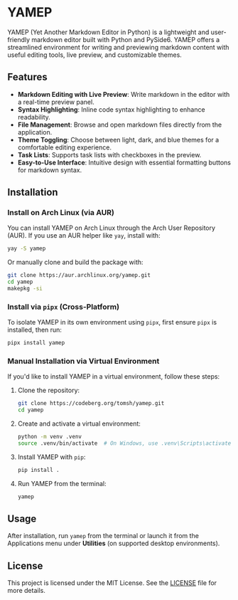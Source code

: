 
# YAMEP

YAMEP (Yet Another Markdown Editor in Python) is a lightweight and user-friendly markdown editor built with Python and PySide6. YAMEP offers a streamlined environment for writing and previewing markdown content with useful editing tools, live preview, and customizable themes.

## Features

- **Markdown Editing with Live Preview**: Write markdown in the editor with a real-time preview panel.
- **Syntax Highlighting**: Inline code syntax highlighting to enhance readability.
- **File Management**: Browse and open markdown files directly from the application.
- **Theme Toggling**: Choose between light, dark, and blue themes for a comfortable editing experience.
- **Task Lists**: Supports task lists with checkboxes in the preview.
- **Easy-to-Use Interface**: Intuitive design with essential formatting buttons for markdown syntax.

## Installation

### Install on Arch Linux (via AUR)

You can install YAMEP on Arch Linux through the Arch User Repository (AUR). If you use an AUR helper like `yay`, install with:

```bash
yay -S yamep
```

Or manually clone and build the package with:

```bash
git clone https://aur.archlinux.org/yamep.git
cd yamep
makepkg -si
```

### Install via `pipx` (Cross-Platform)

To isolate YAMEP in its own environment using `pipx`, first ensure `pipx` is installed, then run:

```bash
pipx install yamep
```

### Manual Installation via Virtual Environment

If you'd like to install YAMEP in a virtual environment, follow these steps:

1. Clone the repository:
   ```bash
   git clone https://codeberg.org/tomsh/yamep.git
   cd yamep
   ```

2. Create and activate a virtual environment:
   ```bash
   python -m venv .venv
   source .venv/bin/activate  # On Windows, use .venv\Scripts\activate
   ```

3. Install YAMEP with `pip`:
   ```bash
   pip install .
   ```

4. Run YAMEP from the terminal:
   ```bash
   yamep
   ```

## Usage

After installation, run `yamep` from the terminal or launch it from the Applications menu under **Utilities** (on supported desktop environments).

## License

This project is licensed under the MIT License. See the [LICENSE](LICENSE) file for more details.
